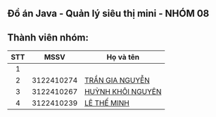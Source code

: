 ## Đồ án Java - Quản lý siêu thị mini - NHÓM 08

## Thành viên nhóm:

| STT |    MSSV    | Họ và tên                                                            |
| :-: | :--------: | -------------------------------------------------------------------- |
|  1  |            |                                                                      |
|  2  | 3122410274 | [TRẦN GIA NGUYỄN ](https://www.facebook.com/Remilia1704/)            |
|  3  | 3122410267 | [HUỲNH KHÔI NGUYÊN ](https://www.facebook.com/nguyen.huynhkhoi.6921) |
|  4  | 3122410239 | [LÊ THẾ MINH ](https://www.facebook.com/minh.lethe.186590)           |
